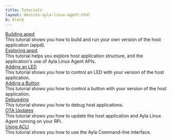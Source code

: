 ```yaml
---
title: Tutorials
layout: devices-ayla-linux-agent.html
b: block
---
```


<div class="row hspace">
<div class="col-lg-3 col-md-5 col-sm-12">
<a href="/devices/ayla-linux-agent/tutorials/building-appd/">Building appd</a>
</div>
<div class="col-lg-9 col-md-7 col-sm-12">
This tutorial shows you how to build and run your own version of the host application (appd).
</div>
</div>

<div class="row hspace">
<div class="col-lg-3 col-md-5 col-sm-12">
<a href="/devices/ayla-linux-agent/tutorials/exploring-appd/">Exploring appd</a>
</div>
<div class="col-lg-9 col-md-7 col-sm-12">
This tutorial helps you explore host application structure, and the application's use of Ayla Linux Agent APIs.
</div>
</div>

<div class="row hspace">
<div class="col-lg-3 col-md-5 col-sm-12">
<a href="/devices/ayla-linux-agent/tutorials/adding-an-led/">Adding an LED</a>
</div>
<div class="col-lg-9 col-md-7 col-sm-12">
This tutorial shows you how to control an LED with your version of the host application.
</div>
</div>

<div class="row hspace">
<div class="col-lg-3 col-md-5 col-sm-12">
<a href="/devices/ayla-linux-agent/tutorials/adding-a-button/">Adding a Button</a>
</div>
<div class="col-lg-9 col-md-7 col-sm-12">
This tutorial shows you how to control a button with your version of the host application.
</div>
</div>

<div class="row hspace">
<div class="col-lg-3 col-md-5 col-sm-12">
<a href="/devices/ayla-linux-agent/tutorials/debugging/">Debugging</a>
</div>
<div class="col-lg-9 col-md-7 col-sm-12">
This tutorial shows you how to debug host applications.
</div>
</div>

<div class="row hspace">
<div class="col-lg-3 col-md-5 col-sm-12">
<a href="/devices/ayla-linux-agent/tutorials/ota-updates/">OTA Updates</a>
</div>
<div class="col-lg-9 col-md-7 col-sm-12">
This tutorial shows you how to update the host application and Ayla Linux Agent running on your RPi.
</div>
</div>

<div class="row hspace">
<div class="col-lg-3 col-md-5 col-sm-12">
<a href="/devices/ayla-linux-agent/tutorials/using-acli/">Using ACLI</a>
</div>
<div class="col-lg-9 col-md-7 col-sm-12">
This tutorial shows you how to use the Ayla Command-line interface.
</div>
</div>
